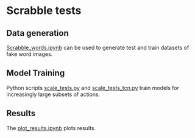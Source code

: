 # Scrabble tests


## Data generation

[Scrabble_words.ipynb](Scrabble_words.ipynb) can be used to generate test and train datasets of fake word images.

## Model Training

Python scripts [scale_tests.py](scale_tests.py) and [scale_tests_tcn.py](scale_tests_tcn.py) train models for increasingly large subsets of actions.

## Results

The [plot_results.ipynb](./data/plot_results.ipynb) plots results.
